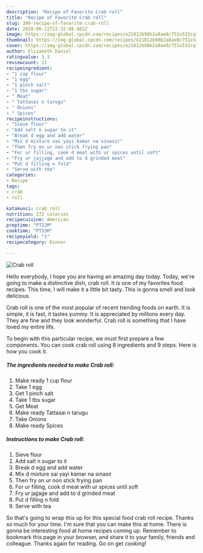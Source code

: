 ```yaml
---
description: "Recipe of Favorite Crab roll"
title: "Recipe of Favorite Crab roll"
slug: 309-recipe-of-favorite-crab-roll
date: 2020-06-12T22:32:08.862Z
image: https://img-global.cpcdn.com/recipes/e21012b98b2a8ae0/751x532cq70/crab-roll-recipe-main-photo.jpg
thumbnail: https://img-global.cpcdn.com/recipes/e21012b98b2a8ae0/751x532cq70/crab-roll-recipe-main-photo.jpg
cover: https://img-global.cpcdn.com/recipes/e21012b98b2a8ae0/751x532cq70/crab-roll-recipe-main-photo.jpg
author: Elizabeth Daniel
ratingvalue: 3.1
reviewcount: 11
recipeingredient:
- "1 cup flour"
- "1 egg"
- "1 pinch salt"
- "1 tbs sugar"
- " Meat"
- " Tattasai n tarugu"
- " Onions"
- " Spices"
recipeinstructions:
- "Sieve flour"
- "Add salt n sugar to it"
- "Break d egg and add water"
- "Mix d mixture sai yayi kamar na sinasir"
- "Then fry on ur non stick frying pan"
- "For ur filling, cook d meat with ur spices until soft"
- "Fry ur jajjage and add to d grinded meat"
- "Put d filling n fold"
- "Serve with tea"
categories:
- Recipe
tags:
- crab
- roll

katakunci: crab roll 
nutrition: 272 calories
recipecuisine: American
preptime: "PT22M"
cooktime: "PT33M"
recipeyield: "1"
recipecategory: Dinner

---
```



![Crab roll](https://img-global.cpcdn.com/recipes/e21012b98b2a8ae0/751x532cq70/crab-roll-recipe-main-photo.jpg)

Hello everybody, I hope you are having an amazing day today. Today, we're going to make a distinctive dish, crab roll. It is one of my favorites food recipes. This time, I will make it a little bit tasty. This is gonna smell and look delicious.

Crab roll is one of the most popular of recent trending foods on earth. It is simple, it is fast, it tastes yummy. It is appreciated by millions every day. They are fine and they look wonderful. Crab roll is something that I have loved my entire life.




To begin with this particular recipe, we must first prepare a few components. You can cook crab roll using 8 ingredients and 9 steps. Here is how you cook it.

<!--inarticleads1-->

##### The ingredients needed to make Crab roll:

1. Make ready 1 cup flour
1. Take 1 egg
1. Get 1 pinch salt
1. Take 1 tbs sugar
1. Get  Meat
1. Make ready  Tattasai n tarugu
1. Take  Onions
1. Make ready  Spices




<!--inarticleads2-->

##### Instructions to make Crab roll:

1. Sieve flour
1. Add salt n sugar to it
1. Break d egg and add water
1. Mix d mixture sai yayi kamar na sinasir
1. Then fry on ur non stick frying pan
1. For ur filling, cook d meat with ur spices until soft
1. Fry ur jajjage and add to d grinded meat
1. Put d filling n fold
1. Serve with tea




So that's going to wrap this up for this special food crab roll recipe. Thanks so much for your time. I'm sure that you can make this at home. There is gonna be interesting food at home recipes coming up. Remember to bookmark this page in your browser, and share it to your family, friends and colleague. Thanks again for reading. Go on get cooking!
